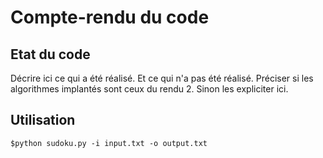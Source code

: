# Compte-rendu du code

## Etat du code

Décrire ici ce qui a été réalisé. Et ce qui n'a pas été réalisé.
Préciser si les algorithmes implantés sont ceux du rendu 2. Sinon les expliciter ici.

## Utilisation

```$python sudoku.py -i input.txt -o output.txt```

